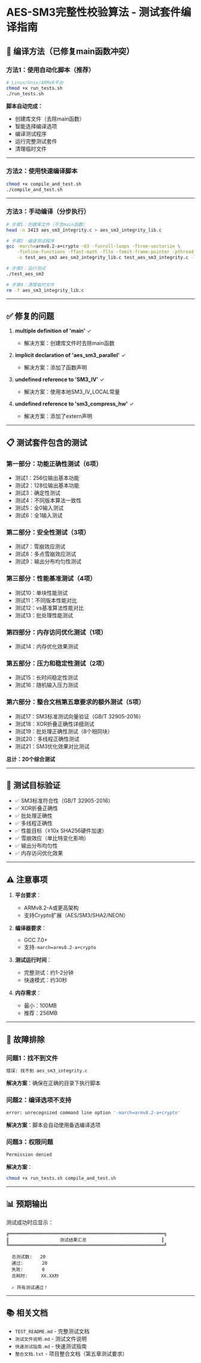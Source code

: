 # AES-SM3完整性校验算法 - 测试套件编译指南

## 🔧 编译方法（已修复main函数冲突）

### 方法1：使用自动化脚本（推荐）

```bash
# Linux/Unix/ARMv8平台
chmod +x run_tests.sh
./run_tests.sh
```

**脚本自动完成：**
- 创建库文件（去除main函数）
- 智能选择编译选项
- 编译测试程序
- 运行完整测试套件
- 清理临时文件

---

### 方法2：使用快速编译脚本

```bash
chmod +x compile_and_test.sh
./compile_and_test.sh
```

---

### 方法3：手动编译（分步执行）

```bash
# 步骤1：创建库文件（不含main函数）
head -n 3413 aes_sm3_integrity.c > aes_sm3_integrity_lib.c

# 步骤2：编译测试程序
gcc -march=armv8.2-a+crypto -O3 -funroll-loops -ftree-vectorize \
    -finline-functions -ffast-math -flto -fomit-frame-pointer -pthread \
    -o test_aes_sm3 aes_sm3_integrity_lib.c test_aes_sm3_integrity.c -lm

# 步骤3：运行测试
./test_aes_sm3

# 步骤4：清理临时文件
rm -f aes_sm3_integrity_lib.c
```

---

## ✅ 修复的问题

1. **multiple definition of 'main'** ✓
   - 解决方案：创建库文件时去除main函数

2. **implicit declaration of 'aes_sm3_parallel'** ✓
   - 解决方案：添加了函数声明

3. **undefined reference to 'SM3_IV'** ✓
   - 解决方案：使用本地SM3_IV_LOCAL常量

4. **undefined reference to 'sm3_compress_hw'** ✓
   - 解决方案：添加了extern声明

---

## 📋 测试套件包含的测试

### 第一部分：功能正确性测试（6项）
- 测试1：256位输出基本功能
- 测试2：128位输出基本功能
- 测试3：确定性测试
- 测试4：不同版本算法一致性
- 测试5：全0输入测试
- 测试6：全1输入测试

### 第二部分：安全性测试（3项）
- 测试7：雪崩效应测试
- 测试8：多点雪崩效应测试
- 测试9：输出分布均匀性测试

### 第三部分：性能基准测试（4项）
- 测试10：单块性能测试
- 测试11：不同版本性能对比
- 测试12：vs基准算法性能对比
- 测试13：批处理性能测试

### 第四部分：内存访问优化测试（1项）
- 测试14：内存优化效果测试

### 第五部分：压力和稳定性测试（2项）
- 测试15：长时间稳定性测试
- 测试16：随机输入压力测试

### 第六部分：整合文档第五章要求的额外测试（5项）
- 测试17：SM3标准测试向量验证（GB/T 32905-2016）
- 测试18：XOR折叠正确性详细测试
- 测试19：批处理正确性测试（8个相同块）
- 测试20：多线程正确性测试
- 测试21：SM3优化效果对比测试

**总计：20个综合测试**

---

## 🎯 测试目标验证

- ✅ SM3标准符合性（GB/T 32905-2016）
- ✅ XOR折叠正确性
- ✅ 批处理正确性
- ✅ 多线程正确性
- ✅ 性能目标（≥10x SHA256硬件加速）
- ✅ 雪崩效应（单比特变化影响）
- ✅ 输出分布均匀性
- ✅ 内存访问优化效果

---

## ⚠️ 注意事项

1. **平台要求**：
   - ARMv8.2-A或更高架构
   - 支持Crypto扩展（AES/SM3/SHA2/NEON）

2. **编译器要求**：
   - GCC 7.0+
   - 支持`-march=armv8.2-a+crypto`

3. **测试运行时间**：
   - 完整测试：约1-2分钟
   - 快速模式：约30秒

4. **内存需求**：
   - 最小：100MB
   - 推荐：256MB

---

## 🐛 故障排除

### 问题1：找不到文件

```bash
错误: 找不到 aes_sm3_integrity.c
```

**解决方案**：确保在正确的目录下执行脚本

### 问题2：编译选项不支持

```bash
error: unrecognized command line option '-march=armv8.2-a+crypto'
```

**解决方案**：脚本会自动使用备选编译选项

### 问题3：权限问题

```bash
Permission denied
```

**解决方案**：
```bash
chmod +x run_tests.sh compile_and_test.sh
```

---

## 📊 预期输出

测试成功时应显示：

```
╔══════════════════════════════════════════════════════════╗
║                   测试结果汇总                            ║
╚══════════════════════════════════════════════════════════╝

  总测试数:   20
  通过:       20
  失败:       0
  总耗时:     XX.XX秒

  ✓ 所有测试通过！
```

---

## 📚 相关文档

- `TEST_README.md` - 完整测试文档
- `测试文件说明.md` - 测试文件说明
- `快速测试指南.md` - 快速测试指南
- `整合文档.txt` - 项目整合文档（第五章测试要求）

